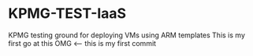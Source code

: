 # KPMG-TEST-IaaS
KPMG testing ground for deploying VMs using ARM templates
This is my first go at this OMG <-- this is my first commit
